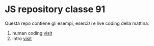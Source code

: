# JS repository classe 91

Questa repo contiene gli esempi, esercizi e live coding della mattina.

1. human coding [visit](human-coding/readme.md)
2. intro [visit](intro/readme.md)
